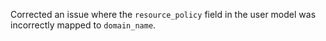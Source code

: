 Corrected an issue where the `resource_policy` field in the user model was incorrectly mapped to `domain_name`.
